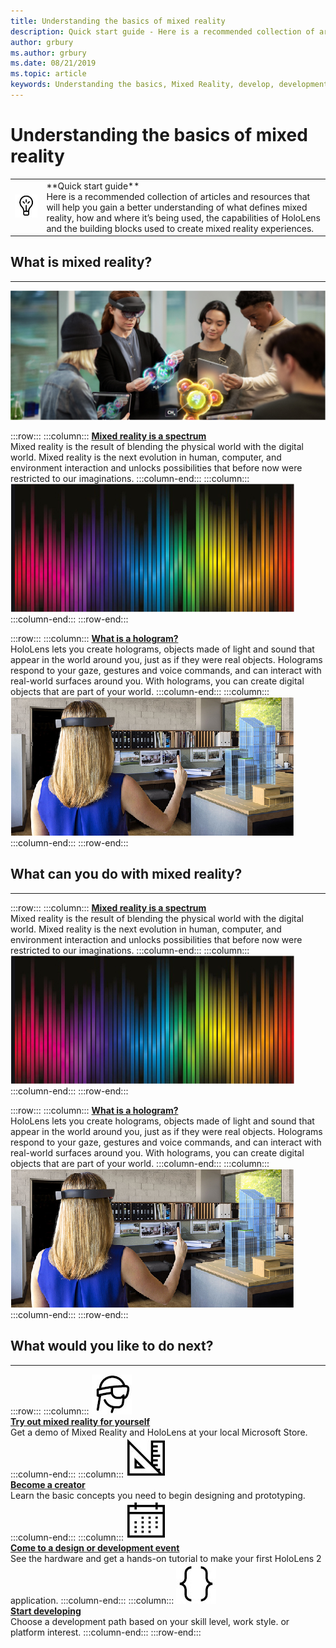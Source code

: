 ```yaml
---
title: Understanding the basics of mixed reality
description: Quick start guide - Here is a recommended collection of articles and resources that will help you gain a better understanding of what defines mixed reality, how and where it’s being used, the capabilities of HoloLens and the building blocks used to create mixed reality experiences.
author: grbury
ms.author: grbury
ms.date: 08/21/2019
ms.topic: article
keywords: Understanding the basics, Mixed Reality, develop, development, HoloLens
---
```



# Understanding the basics of mixed reality


<table>
<colgroup>
    <col width="10%" />
    <col width="90%" />
<tr>
     <td><img width="100%" height="100%" src="images/icon-lightbulb.jpg" /></td>
     <td>**Quick start guide**<br>Here is a recommended collection of articles and resources that will help you gain a better understanding of what defines mixed reality, how and where it’s being used, the capabilities of HoloLens and the building blocks used to create mixed reality experiences.</td>
</tr>
</table>



## What is mixed reality?

---



![ Azure Spatial Anchors image](images/AzureServices.jpg)


:::row:::
    :::column:::
        **[Mixed reality is a spectrum](mixed-reality.md)**<br>
        Mixed reality is the result of blending the physical world with the digital world. Mixed reality is the next evolution in human, computer, and environment interaction and unlocks possibilities that before now were restricted to our imaginations.
    :::column-end:::
    :::column:::
        ![Mixed reality is a spectrum](images/spectrum.jpg)
    :::column-end:::
:::row-end:::


:::row:::
    :::column:::
        **[What is a hologram?](hologram.md)**<br>
        HoloLens lets you create holograms, objects made of light and sound that appear in the world around you, just as if they were real objects. Holograms respond to your gaze, gestures and voice commands, and can interact with real-world surfaces around you. With holograms, you can create digital objects that are part of your world.
    :::column-end:::
    :::column:::
        ![What is a hologram?](images/Whatisahologram.jpg)
    :::column-end:::
:::row-end:::


## What can you do with mixed reality?

---

:::row:::
    :::column:::
        **[Mixed reality is a spectrum](mixed-reality.md)**<br>
        Mixed reality is the result of blending the physical world with the digital world. Mixed reality is the next evolution in human, computer, and environment interaction and unlocks possibilities that before now were restricted to our imaginations.
    :::column-end:::
    :::column:::
        ![Mixed reality is a spectrum](images/spectrum.jpg)
    :::column-end:::
:::row-end:::


:::row:::
    :::column:::
        **[What is a hologram?](hologram.md)**<br>
        HoloLens lets you create holograms, objects made of light and sound that appear in the world around you, just as if they were real objects. Holograms respond to your gaze, gestures and voice commands, and can interact with real-world surfaces around you. With holograms, you can create digital objects that are part of your world.
    :::column-end:::
    :::column:::
        ![What is a hologram?](images/Whatisahologram.jpg)
    :::column-end:::
:::row-end:::


## What would you like to do next?

---

:::row:::
    :::column:::
       ![Try it out](images/icon-hololensuser.jpg)<br>
        **[Try out mixed reality for yourself](https://www.microsoft.com/en-us/windows/windows-mixed-reality?icid=SSM_Search_Promo_XCat_WindowsMixedReality_CTA1#storelocator)**<br>
        Get a demo of Mixed Reality and HoloLens at your local Microsoft Store. 
    :::column-end:::
    :::column:::
        ![Become a creator](images/icon-design.jpg)<br>
         **[Become a creator](quick-start-creating.md)**<br>
        Learn the basic concepts you need to begin designing and prototyping.
    :::column-end:::
    :::column:::
        ![Come to a design or development event](images/icon-calendar.jpg)<br>
         **[Come to a design or development event](sf-academy-events.md)**<br>
        See the hardware and get a hands-on tutorial to make your first HoloLens 2 application.
    :::column-end:::
    :::column:::
        ![Start developing](images/icon-developer.jpg)<br>
         **[Start developing](quick-start-developer.md)**<br>
        Choose a development path based on your skill level, work style. or platform interest.
    :::column-end:::
:::row-end:::